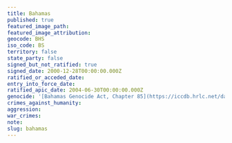 ```yaml
---
title: Bahamas
published: true
featured_image_path:
featured_image_attribution:
geocode: BHS
iso_code: BS
territory: false
state_party: false
signed_but_not_ratified: true
signed_date: 2000-12-28T00:00:00.000Z
ratified_or_acceded_date:
entry_into_force_date:
ratified_apic_date: 2004-06-30T00:00:00.000Z
genocide: '[Bahamas Genocide Act, Chapter 85](https://iccdb.hrlc.net/data/doc/568/keyword/46/)'
crimes_against_humanity:
aggression:
war_crimes:
note:
slug: bahamas
---
```



